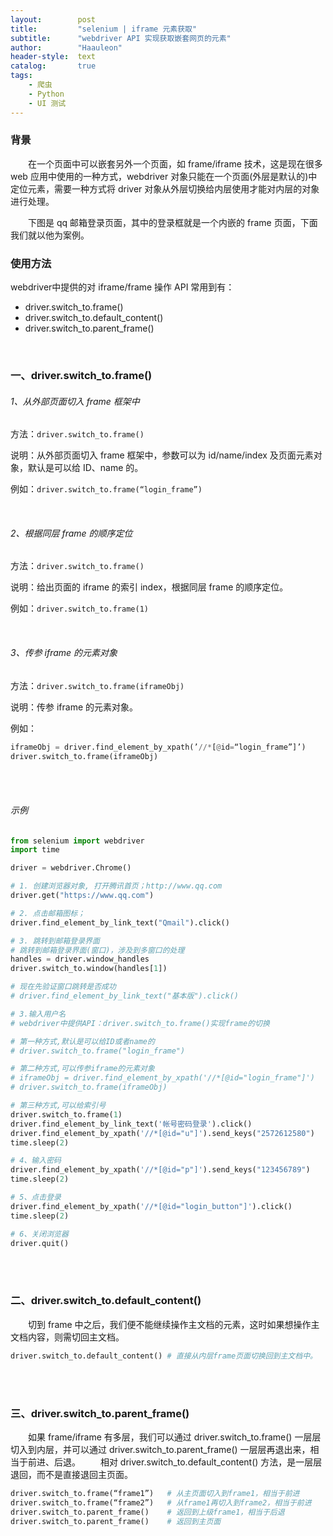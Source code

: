 ```yaml
---
layout:        post
title:         "selenium | iframe 元素获取"
subtitle:      "webdriver API 实现获取嵌套网页的元素"
author:        "Haauleon"
header-style:  text
catalog:       true
tags:
    - 爬虫
    - Python
    - UI 测试
---
```



### 背景
&emsp;&emsp;在一个页面中可以嵌套另外一个页面，如 frame/iframe 技术，这是现在很多 web 应用中使用的一种方式，webdriver 对象只能在一个页面(外层是默认的)中定位元素，需要一种方式将 driver 对象从外层切换给内层使用才能对内层的对象进行处理。      

&emsp;&emsp;下图是 qq 邮箱登录页面，其中的登录框就是一个内嵌的 frame 页面，下面我们就以他为案例。        


### 使用方法
webdriver中提供的对 iframe/frame 操作 API 常用到有：          
- driver.switch_to.frame()   
- driver.switch_to.default_content()
- driver.switch_to.parent_frame()

<br>

### 一、driver.switch_to.frame()
###### 1、从外部页面切入 frame 框架中
方法：`driver.switch_to.frame()`    

说明：从外部页面切入 frame 框架中，参数可以为 id/name/index 及页面元素对象，默认是可以给 ID、name 的。       

例如：`driver.switch_to.frame(“login_frame”)`

<br>

###### 2、根据同层 frame 的顺序定位
方法：`driver.switch_to.frame()`         

说明：给出页面的 iframe 的索引 index，根据同层 frame 的顺序定位。      

例如：`driver.switch_to.frame(1)`

<br>
 
###### 3、传参 iframe 的元素对象
方法：`driver.switch_to.frame(iframeObj)`     

说明：传参 iframe 的元素对象。    

例如：   
```python
iframeObj = driver.find_element_by_xpath(’//*[@id=“login_frame”]’)
driver.switch_to.frame(iframeObj)
```

<br><br>

###### 示例
```python
from selenium import webdriver
import time

driver = webdriver.Chrome()

# 1. 创建浏览器对象, 打开腾讯首页；http://www.qq.com
driver.get("https://www.qq.com")

# 2. 点击邮箱图标；
driver.find_element_by_link_text("Qmail").click()

# 3. 跳转到邮箱登录界面
# 跳转到邮箱登录界面(窗口)，涉及到多窗口的处理
handles = driver.window_handles
driver.switch_to.window(handles[1])

# 现在先验证窗口跳转是否成功
# driver.find_element_by_link_text("基本版").click()

# 3.输入用户名
# webdriver中提供API：driver.switch_to.frame()实现frame的切换

# 第一种方式,默认是可以给ID或者name的
# driver.switch_to.frame("login_frame")

# 第二种方式,可以传参iframe的元素对象
# iframeObj = driver.find_element_by_xpath('//*[@id="login_frame"]')
# driver.switch_to.frame(iframeObj)

# 第三种方式,可以给索引号
driver.switch_to.frame(1)
driver.find_element_by_link_text('帐号密码登录').click()
driver.find_element_by_xpath('//*[@id="u"]').send_keys("2572612580")
time.sleep(2)

# 4、输入密码
driver.find_element_by_xpath('//*[@id="p"]').send_keys("123456789")
time.sleep(2)

# 5、点击登录
driver.find_element_by_xpath('//*[@id="login_button"]').click()
time.sleep(2)

# 6、关闭浏览器
driver.quit()
```

<br><br>

### 二、driver.switch_to.default_content()
&emsp;&emsp;切到 frame 中之后，我们便不能继续操作主文档的元素，这时如果想操作主文档内容，则需切回主文档。        

```python
driver.switch_to.default_content() # 直接从内层frame页面切换回到主文档中。
```

<br><br>

### 三、driver.switch_to.parent_frame()
&emsp;&emsp;如果 frame/iframe 有多层，我们可以通过 driver.switch_to.frame() 一层层切入到内层，并可以通过 driver.switch_to.parent_frame() 一层层再退出来，相当于前进、后退。
&emsp;&emsp;相对 driver.switch_to.default_content() 方法，是一层层退回，而不是直接退回主页面。     

```python
driver.switch_to.frame(“frame1”)   # 从主页面切入到frame1，相当于前进
driver.switch_to.frame(“frame2”)   # 从frame1再切入到frame2，相当于前进
driver.switch_to.parent_frame()    # 返回到上级frame1，相当于后退
driver.switch_to.parent_frame()    # 返回到主页面
```